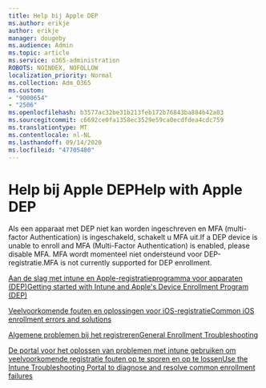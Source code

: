 ```yaml
---
title: Help bij Apple DEP
ms.author: erikje
author: erikje
manager: dougeby
ms.audience: Admin
ms.topic: article
ms.service: o365-administration
ROBOTS: NOINDEX, NOFOLLOW
localization_priority: Normal
ms.collection: Adm_O365
ms.custom:
- "9000654"
- "2506"
ms.openlocfilehash: b3577ac32be31b213feb172b76843ba884b42a03
ms.sourcegitcommit: c6692ce0fa1358ec3529e59ca0ecdfdea4cdc759
ms.translationtype: MT
ms.contentlocale: nl-NL
ms.lasthandoff: 09/14/2020
ms.locfileid: "47705480"
---
```

# <a name="help-with-apple-dep"></a><span data-ttu-id="b6fdd-102">Help bij Apple DEP</span><span class="sxs-lookup"><span data-stu-id="b6fdd-102">Help with Apple DEP</span></span>

<span data-ttu-id="b6fdd-103">Als een apparaat met DEP niet kan worden ingeschreven en MFA (multi-factor Authentication) is ingeschakeld, schakelt u MFA uit.</span><span class="sxs-lookup"><span data-stu-id="b6fdd-103">If a DEP device is unable to enroll and MFA (Multi-Factor Authentication) is enabled, please disable MFA.</span></span> <span data-ttu-id="b6fdd-104">MFA wordt momenteel niet ondersteund voor DEP-registratie.</span><span class="sxs-lookup"><span data-stu-id="b6fdd-104">MFA is not currently supported for DEP enrollment.</span></span>

[<span data-ttu-id="b6fdd-105">Aan de slag met intune en Apple-registratieprogramma voor apparaten (DEP)</span><span class="sxs-lookup"><span data-stu-id="b6fdd-105">Getting started with Intune and Apple's Device Enrollment Program (DEP)</span></span>](https://docs.microsoft.com/intune/enrollment/device-enrollment-program-enroll-ios)

[<span data-ttu-id="b6fdd-106">Veelvoorkomende fouten en oplossingen voor iOS-registratie</span><span class="sxs-lookup"><span data-stu-id="b6fdd-106">Common iOS enrollment errors and solutions</span></span>](https://docs.microsoft.com/intune/enrollment/troubleshoot-ios-enrollment-errors)

[<span data-ttu-id="b6fdd-107">Algemene problemen bij het registreren</span><span class="sxs-lookup"><span data-stu-id="b6fdd-107">General Enrollment Troubleshooting</span></span>](https://docs.microsoft.com/intune/enrollment/troubleshoot-device-enrollment-in-intune)

[<span data-ttu-id="b6fdd-108">De portal voor het oplossen van problemen met intune gebruiken om veelvoorkomende registratie fouten op te sporen en op te lossen</span><span class="sxs-lookup"><span data-stu-id="b6fdd-108">Use the Intune Troubleshooting Portal to diagnose and resolve common enrollment failures</span></span>](https://docs.microsoft.com/intune/fundamentals/help-desk-operators)


